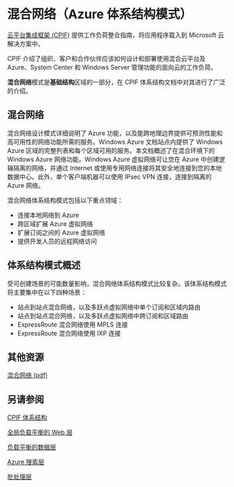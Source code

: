 <properties 
   pageTitle="混合网络（Azure 体系结构模式）" 
   description="混合网络模式是基础结构区域的一部分，在 CPIF 体系结构文档中对其进行了广泛的介绍。" 
   services="" 
   documentationCenter="" 
   authors="arynes" 
   manager="fredhar" 
   editor=""/>

<tags
   ms.service="cloud-services"
   ms.date="03/25/2015"
   wacn.date="10/03/2015"/>

# 混合网络（Azure 体系结构模式）

[云平台集成框架 (CPIF)](/documentation/articles/azure-architectures-cpif-overview) 提供工作负荷整合指南，将应用程序载入到 Microsoft 云解决方案中。

CPIF 介绍了组织、客户和合作伙伴应该如何设计和部署使用混合云平台及 Azure、System Center 和 Windows Server 管理功能的面向云的工作负荷。

**混合网络**模式是**基础结构**区域的一部分，在 CPIF 体系结构文档中对其进行了广泛的介绍。

##  混合网络

混合网络设计模式详细说明了 Azure 功能，以及能跨地理边界提供可预测性能和高可用性的网络功能所需的服务。Windows Azure 文档站点内提供了 Windows Azure 区域的完整列表和每个区域可用的服务。本文档概述了在混合环境下的 Windows Azure 网络功能。Windows Azure 虚拟网络可让您在 Azure 中创建逻辑隔离的网络，并通过 Internet 或使用专用网络连接将其安全地连接到您的本地数据中心。此外，单个客户端机器可以使用 IPsec VPN 连接，连接到隔离的 Azure 网络。

混合网络体系结构模式包括以下重点领域：

- 连接本地网络到 Azure 
- 跨区域扩展 Azure 虚拟网络 
- 扩展订阅之间的 Azure 虚拟网络 
- 提供开发人员的远程网络访问 

## 体系结构模式概述 

受可创建场景的可能数量影响，混合网络体系结构模式比较复杂。该体系结构模式将主要集中在以下四种场景：

- 站点到站点混合网络，以及多跃点虚拟网络中单个订阅和区域内路由 
- 站点到站点混合网络，以及多跃点虚拟网络中跨订阅和区域路由 
- ExpressRoute 混合网络使用 MPLS 连接 
- ExpressRoute 混合网络使用 IXP 连接 

##  其他资源
[混合网络 (pdf)](https://gallery.technet.microsoft.com/Cloud-Platform-Integration-5e401f38)

## 另请参阅
[CPIF 体系结构](https://gallery.technet.microsoft.com/Cloud-Platform-Integration-bd1e434a)

[全局负载平衡的 Web 层](https://gallery.technet.microsoft.com/Cloud-Platform-Integration-2c3c663a)

[负载平衡的数据层](https://gallery.technet.microsoft.com/Cloud-Platform-Integration-dfb09e41)

[Azure 搜索层](https://gallery.technet.microsoft.com/Cloud-Platform-Integration-e581d65d)

[批处理层](https://gallery.technet.microsoft.com/Cloud-Platform-Integration-0bc3f8b1)

<!---HONumber=71-->